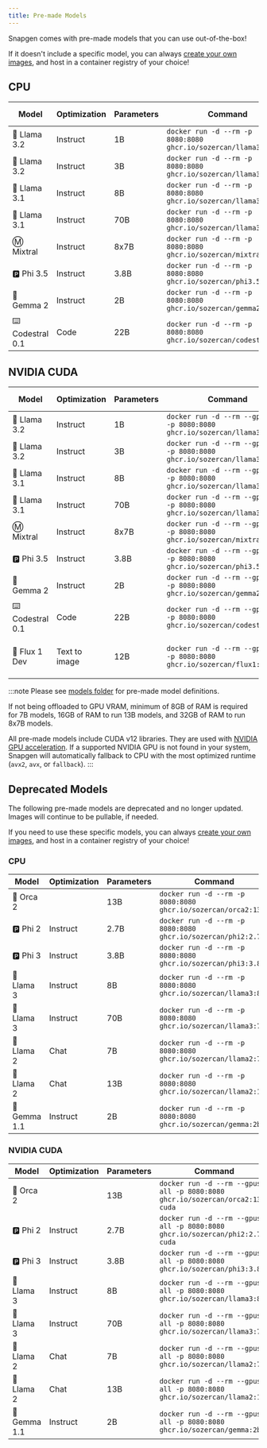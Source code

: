 ```yaml
---
title: Pre-made Models
---
```


Snapgen comes with pre-made models that you can use out-of-the-box!

If it doesn't include a specific model, you can always [create your own images](https://sozercan.github.io/snapgen/premade-models/), and host in a container registry of your choice!

## CPU

| Model           | Optimization | Parameters | Command                                                          | Model Name               | License                                                                            |
| --------------- | ------------ | ---------- | ---------------------------------------------------------------- | ------------------------ | ---------------------------------------------------------------------------------- |
| 🦙 Llama 3.2     | Instruct     | 1B         | `docker run -d --rm -p 8080:8080 ghcr.io/sozercan/llama3.2:1b`   | `llama-3.2-1b-instruct`  | [Llama](https://ai.meta.com/llama/license/)                                        |
| 🦙 Llama 3.2     | Instruct     | 3B         | `docker run -d --rm -p 8080:8080 ghcr.io/sozercan/llama3.2:3b`   | `llama-3.2-3b-instruct`  | [Llama](https://ai.meta.com/llama/license/)                                        |
| 🦙 Llama 3.1     | Instruct     | 8B         | `docker run -d --rm -p 8080:8080 ghcr.io/sozercan/llama3.1:8b`   | `llama-3.1-8b-instruct`  | [Llama](https://ai.meta.com/llama/license/)                                        |
| 🦙 Llama 3.1     | Instruct     | 70B        | `docker run -d --rm -p 8080:8080 ghcr.io/sozercan/llama3.1:70b`  | `llama-3.1-70b-instruct` | [Llama](https://ai.meta.com/llama/license/)                                        |
| Ⓜ️ Mixtral       | Instruct     | 8x7B       | `docker run -d --rm -p 8080:8080 ghcr.io/sozercan/mixtral:8x7b`  | `mixtral-8x7b-instruct`  | [Apache](https://choosealicense.com/licenses/apache-2.0/)                          |
| 🅿️ Phi 3.5       | Instruct     | 3.8B       | `docker run -d --rm -p 8080:8080 ghcr.io/sozercan/phi3.5:3.8b`   | `phi-3.5-3.8b-instruct`  | [MIT](https://huggingface.co/microsoft/Phi-3.5-mini-instruct/resolve/main/LICENSE) |
| 🔡 Gemma 2       | Instruct     | 2B         | `docker run -d --rm -p 8080:8080 ghcr.io/sozercan/gemma2:2b`     | `gemma-2-2b-instruct`    | [Gemma](https://ai.google.dev/gemma/terms)                                         |
| ⌨️ Codestral 0.1 | Code         | 22B        | `docker run -d --rm -p 8080:8080 ghcr.io/sozercan/codestral:22b` | `codestral-22b`          | [MNLP](https://mistral.ai/licenses/MNPL-0.1.md)                                    |

## NVIDIA CUDA

| Model           | Optimization  | Parameters | Command                                                                     | Model Name               | License                                                                                                                     |
| --------------- | ------------- | ---------- | --------------------------------------------------------------------------- | ------------------------ | --------------------------------------------------------------------------------------------------------------------------- |
| 🦙 Llama 3.2     | Instruct      | 1B         | `docker run -d --rm --gpus all -p 8080:8080 ghcr.io/sozercan/llama3.2:1b`   | `llama-3.2-1b-instruct`  | [Llama](https://ai.meta.com/llama/license/)                                                                                 |
| 🦙 Llama 3.2     | Instruct      | 3B         | `docker run -d --rm --gpus all -p 8080:8080 ghcr.io/sozercan/llama3.2:3b`   | `llama-3.2-3b-instruct`  | [Llama](https://ai.meta.com/llama/license/)                                                                                 |
| 🦙 Llama 3.1     | Instruct      | 8B         | `docker run -d --rm --gpus all -p 8080:8080 ghcr.io/sozercan/llama3.1:8b`   | `llama-3.1-8b-instruct`  | [Llama](https://ai.meta.com/llama/license/)                                                                                 |
| 🦙 Llama 3.1     | Instruct      | 70B        | `docker run -d --rm --gpus all -p 8080:8080 ghcr.io/sozercan/llama3.1:70b`  | `llama-3.1-70b-instruct` | [Llama](https://ai.meta.com/llama/license/)                                                                                 |  |
| Ⓜ️ Mixtral       | Instruct      | 8x7B       | `docker run -d --rm --gpus all -p 8080:8080 ghcr.io/sozercan/mixtral:8x7b`  | `mixtral-8x7b-instruct`  | [Apache](https://choosealicense.com/licenses/apache-2.0/)                                                                   |
| 🅿️ Phi 3.5       | Instruct      | 3.8B       | `docker run -d --rm --gpus all -p 8080:8080 ghcr.io/sozercan/phi3.5:3.8b`   | `phi-3.5-3.8b-instruct`  | [MIT](https://huggingface.co/microsoft/Phi-3.5-mini-instruct/resolve/main/LICENSE)                                          |
| 🔡 Gemma 2       | Instruct      | 2B         | `docker run -d --rm --gpus all -p 8080:8080 ghcr.io/sozercan/gemma2:2b`     | `gemma-2-2b-instruct`    | [Gemma](https://ai.google.dev/gemma/terms)                                                                                  |
| ⌨️ Codestral 0.1 | Code          | 22B        | `docker run -d --rm --gpus all -p 8080:8080 ghcr.io/sozercan/codestral:22b` | `codestral-22b`          | [MNLP](https://mistral.ai/licenses/MNPL-0.1.md)                                                                             |
| 📸 Flux 1 Dev    | Text to image | 12B        | `docker run -d --rm --gpus all -p 8080:8080 ghcr.io/sozercan/flux1:dev`     | `flux-1-dev`             | [FLUX.1 [dev] Non-Commercial License](https://github.com/black-forest-labs/flux/blob/main/model_licenses/LICENSE-FLUX1-dev) |

:::note
Please see [models folder](https://github.com/sozercan/snapgen/tree/main/models) for pre-made model definitions.

If not being offloaded to GPU VRAM, minimum of 8GB of RAM is required for 7B models, 16GB of RAM to run 13B models, and 32GB of RAM to run 8x7B models.

All pre-made models include CUDA v12 libraries. They are used with [NVIDIA GPU acceleration](gpu.md). If a supported NVIDIA GPU is not found in your system, Snapgen will automatically fallback to CPU with the most optimized runtime (`avx2`, `avx`, or `fallback`).
:::

## Deprecated Models

The following pre-made models are deprecated and no longer updated. Images will continue to be pullable, if needed.

If you need to use these specific models, you can always [create your own images](./create-images.md), and host in a container registry of your choice!

### CPU

| Model       | Optimization | Parameters | Command                                                       | License                                                                             |
| ----------- | ------------ | ---------- | ------------------------------------------------------------- | ----------------------------------------------------------------------------------- |
| 🐬 Orca 2    |              | 13B        | `docker run -d --rm -p 8080:8080 ghcr.io/sozercan/orca2:13b`  | [Microsoft Research](https://huggingface.co/microsoft/Orca-2-13b/blob/main/LICENSE) |
| 🅿️ Phi 2     | Instruct     | 2.7B       | `docker run -d --rm -p 8080:8080 ghcr.io/sozercan/phi2:2.7b`  | [MIT](https://huggingface.co/microsoft/phi-2/resolve/main/LICENSE)                  |
| 🅿️ Phi 3     | Instruct     | 3.8B       | `docker run -d --rm -p 8080:8080 ghcr.io/sozercan/phi3:3.8b`  | `phi-3-3.8b`                                                                        | [MIT](https://huggingface.co/microsoft/Phi-3-mini-4k-instruct/resolve/main/LICENSE) |
| 🦙 Llama 3   | Instruct     | 8B         | `docker run -d --rm -p 8080:8080 ghcr.io/sozercan/llama3:8b`  | `llama-3-8b-instruct`                                                               | [Llama](https://ai.meta.com/llama/license/)                                         |
| 🦙 Llama 3   | Instruct     | 70B        | `docker run -d --rm -p 8080:8080 ghcr.io/sozercan/llama3:70b` | `llama-3-70b-instruct`                                                              | [Llama](https://ai.meta.com/llama/license/)                                         |
| 🦙 Llama 2   | Chat         | 7B         | `docker run -d --rm -p 8080:8080 ghcr.io/sozercan/llama2:7b`  | `llama-2-7b-chat`                                                                   | [Llama](https://ai.meta.com/llama/license/)                                         |
| 🦙 Llama 2   | Chat         | 13B        | `docker run -d --rm -p 8080:8080 ghcr.io/sozercan/llama2:13b` | `llama-2-13b-chat`                                                                  | [Llama](https://ai.meta.com/llama/license/)                                         |
| 🔡 Gemma 1.1 | Instruct     | 2B         | `docker run -d --rm -p 8080:8080 ghcr.io/sozercan/gemma:2b`   | `gemma-2b-instruct`                                                                 | [Gemma](https://ai.google.dev/gemma/terms)                                          |


### NVIDIA CUDA

| Model       | Optimization | Parameters | Command                                                                      | License                                                                             |
| ----------- | ------------ | ---------- | ---------------------------------------------------------------------------- | ----------------------------------------------------------------------------------- |
| 🐬 Orca 2    |              | 13B        | `docker run -d --rm --gpus all -p 8080:8080 ghcr.io/sozercan/orca2:13b-cuda` | [Microsoft Research](https://huggingface.co/microsoft/Orca-2-13b/blob/main/LICENSE) |
| 🅿️ Phi 2     | Instruct     | 2.7B       | `docker run -d --rm --gpus all -p 8080:8080 ghcr.io/sozercan/phi2:2.7b-cuda` | [MIT](https://huggingface.co/microsoft/phi-2/resolve/main/LICENSE)                  |
| 🅿️ Phi 3     | Instruct     | 3.8B       | `docker run -d --rm --gpus all -p 8080:8080 ghcr.io/sozercan/phi3:3.8b`      | `phi-3-3.8b`                                                                        | [MIT](https://huggingface.co/microsoft/Phi-3-mini-4k-instruct/resolve/main/LICENSE) |
| 🦙 Llama 3   | Instruct     | 8B         | `docker run -d --rm --gpus all -p 8080:8080 ghcr.io/sozercan/llama3:8b`      | `llama-3-8b-instruct`                                                               | [Llama](https://ai.meta.com/llama/license/)                                         |
| 🦙 Llama 3   | Instruct     | 70B        | `docker run -d --rm --gpus all -p 8080:8080 ghcr.io/sozercan/llama3:70b`     | `llama-3-70b-instruct`                                                              | [Llama](https://ai.meta.com/llama/license/)                                         |
| 🦙 Llama 2   | Chat         | 7B         | `docker run -d --rm --gpus all -p 8080:8080 ghcr.io/sozercan/llama2:7b`      | `llama-2-7b-chat`                                                                   | [Llama](https://ai.meta.com/llama/license/)                                         |
| 🦙 Llama 2   | Chat         | 13B        | `docker run -d --rm --gpus all -p 8080:8080 ghcr.io/sozercan/llama2:13b`     | `llama-2-13b-chat`                                                                  | [Llama](https://ai.meta.com/llama/license/)                                         |
| 🔡 Gemma 1.1 | Instruct     | 2B         | `docker run -d --rm --gpus all -p 8080:8080 ghcr.io/sozercan/gemma:2b`       | `gemma-2b-instruct`                                                                 | [Gemma](https://ai.google.dev/gemma/terms)                                          |

